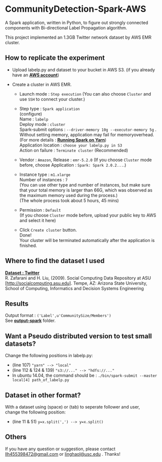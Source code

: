 # CommunityDetection-Spark-AWS

A Spark application, written in Python, to figure out strongly connected components with Bi-directional Label Propagation algorithm.

This project implemented an 1.3GB Twitter network dataset by AWS EMR cluster. 

## How to replicate the experiment
   - Upload labelp.py and dataset to your bucket in AWS S3. (if you already have an [**AWS account**][AWS account])
   
   - Create a cluster in AWS EMR. </br>
   
     - Launch mode : `Step execution` (You can also choose `Cluster` and use `SSH` to connect your cluster.) </br>
     
     - Step type : `Spark application` </br>
       (configure) </br> 
       Name : `labelp` </br> 
       Deploy mode : `cluster` </br>
       Spark-submit options : `--driver-memory 10g --executor-memory 5g` . Without setting memory, application may fail for memoryoverhead. (For more details : [**Running Spark on Yarn**][Running Spark on Yarn])</br>
       Application location : `choose your labelp.py in S3` </br>
       Action on failure : `Terminate cluster` (Recommended) </br>
    
     - Vendor : `Amazon`, Release : `emr-5.2.0` (If you choose `Cluster` mode before, choose Application : `Spark: Spark 2.0.2...`.) </br>
     
     - Instance type : `m1.xlarge` </br>
       Number of instances : `7` </br>
       (You can use other type and number of instances, but make sure that your total memory is larger than 66G, which was observed as the maximum memory used during the process.) </br>
       (The whole process took about 5 hours, 45 mins)
       
     - Permission : `Default` </br>
       (If you choose `Cluster` mode before, upload your public key to AWS and select it here) </br>
       
     - Click `Create cluster` button. </br>
       Done! </br>
       Your cluster will be terminated automatically after the application is finished.
 
[AWS account]:https://aws.amazon.com/
[Running Spark on Yarn]:http://spark.apache.org/docs/latest/running-on-yarn.html

## Where to find the dataset I used

[**Dataset : Twitter**][Dataset : Twitter] </br>
R. Zafarani and H. Liu, (2009). Social Computing Data Repository at ASU [http://socialcomputing.asu.edu]. Tempe, AZ: Arizona State University, School of Computing, Informatics and Decision Systems Engineering

[Dataset : Twitter]:http://socialcomputing.asu.edu/datasets/Twitter

## Results
Output format : `('Label',u'CommunitySize/Members')` </br>
See [**output-spark**][output-spark] folder.

[output-spark]:https://github.com/linghaol/CommunityDetection-Spark-AWS/tree/master/output-spark

## Want a Pseudo distributed version to test small datasets?
Change the following positions in labelp.py: </br>
  - (line 107) `"yarn" --> "local"`
  - (line 112 & 124 & 139) `"s3://..." --> "hdfs://..."`
  - In ubuntu 14.04, the command should be : `./bin/spark-submit --master local[4] path_of_labelp.py`
  
## Dataset in other format?
With a dataset using (space) or (tab) to seperate follower and user, </br>
change the following position: </br>
  - (line 11 & 51) `y=x.split(',') --> y=x.split()`
  
## Others
If you have any question or suggestion, please contact llh455398472@gmail.com or linghaol@usc.edu . Thanks!

